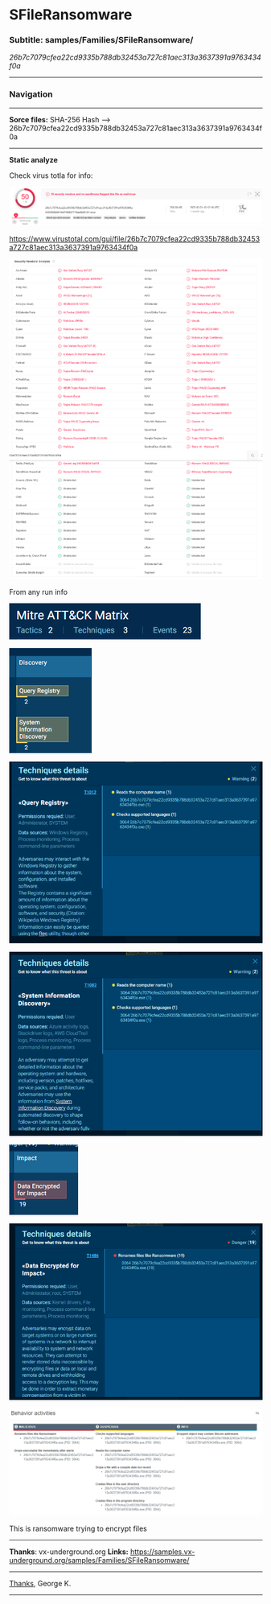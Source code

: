 # SFileRansomware
### Subtitle: samples/Families/SFileRansomware/

*26b7c7079cfea22cd9335b788db32453a727c81aec313a3637391a9763434f0a*

---
### Navigation

----
**Sorce files:**
SHA-256 Hash --> 26b7c7079cfea22cd9335b788db32453a727c81aec313a3637391a9763434f0a


---
**Static analyze**

Check virus totla for info:

![rs_1_9.png](../../../files/rs_1_9.png)

https://www.virustotal.com/gui/file/26b7c7079cfea22cd9335b788db32453a727c81aec313a3637391a9763434f0a

![rs_1_10.png](../../../files/rs_1_10.png)



From any run info

![rs_1_8.png](../../../files/rs_1_8.png)


![rs_1_7.png](../../../files/rs_1_7.png)

![rs_1_4.png](../../../files/rs_1_4.png)

![rs_1_3.png](../../../files/rs_1_3.png)


![rs_1_6.png](../../../files/rs_1_6.png)


![rs_1_5.png](../../../files/rs_1_5.png)


![rs_1_2.png](../../../files/rs_1_2.png)


This is ransomware trying to encrypt files



---
**Thanks**: vx-underground.org
**Links:** https://samples.vx-underground.org/samples/Families/SFileRansomware/

---
[Thanks](../../../notes/Thanks_page.md),
George K.

---